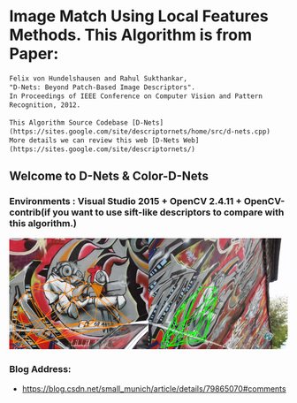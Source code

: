 # Image Match Using Local Features Methods. This Algorithm is from Paper: 

    Felix von Hundelshausen and Rahul Sukthankar, 
    "D-Nets: Beyond Patch-Based Image Descriptors".
    In Proceedings of IEEE Conference on Computer Vision and Pattern Recognition, 2012.

    This Algorithm Source Codebase [D-Nets](https://sites.google.com/site/descriptornets/home/src/d-nets.cpp)
    More details we can review this web [D-Nets Web] (https://sites.google.com/site/descriptornets/)

## Welcome to D-Nets & Color-D-Nets  

### Environments : Visual Studio 2015 + OpenCV 2.4.11 + OpenCV-contrib(if you want to use sift-like descriptors to compare with this algorithm.)



![Example Results](https://github.com/SmallMunich/D-Nets/blob/master/image/img_matches.png)

### Blog Address:

* https://blog.csdn.net/small_munich/article/details/79865070#comments
